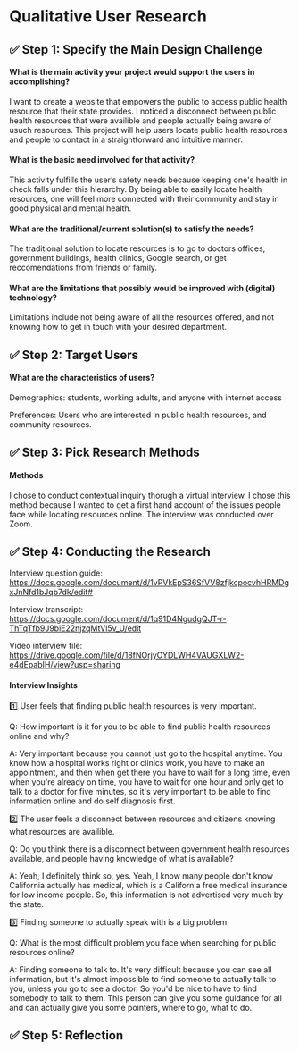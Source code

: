 # Qualitative User Research

## ✅ Step 1: Specify the Main Design Challenge

#### What is the main activity your project would support the users in accomplishing?

I want to create a website that empowers the public to access public health resource that their state provides. I noticed a disconnect between public health resources that were availible and people actually being aware of usuch resources. This project will help users locate public health resources and people to contact in a straightforward and intuitive manner.  

#### What is the basic need involved for that activity?

This activity fulfills the user’s safety needs because keeping one's health in check falls under this hierarchy. By being able to easily locate health resources, one will feel more connected with their community and stay in good physical and mental health.  

#### What are the traditional/current solution(s) to satisfy the needs?

The traditional solution to locate resources is to go to doctors offices, government buildings, health clinics, Google search, or get reccomendations from friends or family. 

#### What are the limitations that possibly would be improved with (digital) technology?

Limitations include not being aware of all the resources offered, and not knowing how to get in touch with your desired department.  

## ✅ Step 2: Target Users 

#### What are the characteristics of users?

Demographics: students, working adults, and anyone with internet access

Preferences: Users who are interested in public health resources, and community resources. 

## ✅ Step 3: Pick Research Methods

#### Methods

I chose to conduct contextual inquiry thorugh a virtual interview. I chose this method because I wanted to get a first hand account of the issues people face while locating resources online. The interview was conducted over Zoom.  

## ✅ Step 4: Conducting the Research

Interview question guide: https://docs.google.com/document/d/1vPVkEpS36SfVV8zfjkcpocvhHRMDgxJnNfd1bJqb7dk/edit#

Interview transcript: https://docs.google.com/document/d/1q91D4NgudgQJT-r-ThTqTfb9J9biE22njzqMtVl5v_U/edit

Video interview file: https://drive.google.com/file/d/18fNOrjyOYDLWH4VAUGXLW2-e4dEpabIH/view?usp=sharing

#### Interview Insights

 
1️⃣ User feels that finding public health resources is very important. 

Q: How important is it for you to be able to find public health resources online and why?

A: Very important because you cannot just go to the hospital anytime. You know how a hospital works right or clinics work, you have to make an appointment, and then when get there you have to wait for a long time, even when you're already on time, you have to wait for one hour and only get to talk to a doctor for five minutes, so it's very important to be able to find information online and do self diagnosis first.

2️⃣ The user feels a disconnect between resources and citizens knowing what resources are availible.

Q: Do you think there is a disconnect between government health resources available, and people having knowledge of what is available?

A: Yeah, I definitely think so, yes. Yeah, I know many people don't know California actually has medical, which is a California free medical insurance for low income people. So, this information is not advertised very much by the state.

3️⃣ Finding someone to actually speak with is a big problem. 

Q: What is the most difficult problem you face when searching for public resources online? 

A: Finding someone to talk to. It's very difficult because you can see all information, but it's almost impossible to find someone to actually talk to you, unless you go to see a doctor. So you'd be nice to have to find somebody to talk to them. This person can give you some guidance for all and can actually give you some pointers, where to go, what to do.


## ✅ Step 5: Reflection


